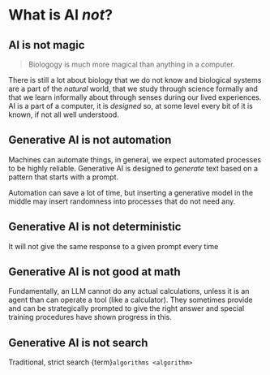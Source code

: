 # What is AI *not*? 


## AI is not magic

> Biologogy is much more magical than anything in a computer. 

There is still a lot about biology that we do not know and biological systems are a part of the *natural* world, that we study through science formally and that we learn informally about through senses during our lived experiences.
AI is a part of a computer, it is *designed* so, at some level every bit of it is known, if not all well understood.  

## Generative AI is not automation

Machines can automate things, in general, we expect automated processes to be highly reliable. 
Generative AI is designed to *generate* text based on a pattern that starts with a prompt. 

Automation can save a lot of time, but inserting a generative model in the middle may insert randomness into processes that do not need any.  

## Generative AI is not deterministic 

It will not give the same response to a given prompt every time

## Generative AI is not good at math

Fundamentally, an LLM cannot do any actual calculations, unless it is an agent than can operate a tool (like a calculator). They sometimes provide and can be strategically prompted to give the right answer and special training procedures have shown progress in this. 


## Generative AI is not search

Traditional, strict search {term}`algorithms <algorithm>`